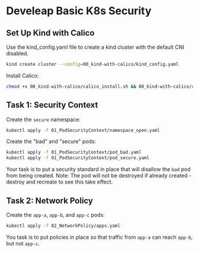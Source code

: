 # Develeap Basic K8s Security

## Set Up Kind with Calico

Use the kind_config.yaml file to create a kind cluster with the default CNI disabled.

```bash
kind create cluster --config=00_kind-with-calico/kind_config.yaml
```

Install Calico:

```bash
chmod +x 00_kind-with-calico/calico_install.sh && 00_kind-with-calico/calico_install.sh
```

## Task 1: Security Context

Create the `secure` namespace:

```bash
kubectl apply -f 01_PodSecurityContext/namespace_open.yaml
```

Create the "bad" and "secure" pods:

```bash
kubectl apply -f 01_PodSecurityContext/pod_bad.yaml
kubectl apply -f 01_PodSecurityContext/pod_secure.yaml
```

Your task is to put a security standard in place that will disallow the `bad` pod from being created.
Note: The pod will not be destroyed if already created - destroy and recreate to see this take effect.

## Task 2: Network Policy

Create the `app-a`, `app-b`, and `app-c` pods:

```bash
kubectl apply -f 02_NetworkPolicy/apps.yaml
```

You task is to put policies in place so that traffic from `app-a` can reach `app-b`, but not `app-c`.
